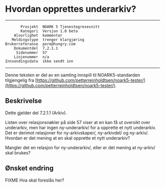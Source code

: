 Hvordan opprettes underarkiv?
=============================

 ------------------  ---------------------------------
           Prosjekt  NOARK 5 Tjenestegresesnitt
           Kategori  Versjon 1.0 beta
        Alvorlighet  kommentar
       Meldingstype  trenger klargjøring
    Brukerreferanse  pere@hungry.com
        Dokumentdel  7.2.1.1
         Sidenummer  57
        Linjenummer  n/a
    Innsendingsdato  ikke sendt inn
 ------------------  ---------------------------------

Denne teksten er del av en samling innspill til NOARK5-standarden
tilgjengelig fra [https://github.com/petterreinholdtsen/noark5-tester/](https://github.com/petterreinholdtsen/noark5-tester/).

Beskrivelse
-----------

Dette gjelder del 7.2.1.1 (Arkiv).

Listen over relasjonsnøkler på side 57 viser at en kan få ut oversikt
over underarkiv, men har ingen ny-underarkiv/ for a opprette et nytt
underarkiv.  Det er derimot relasjoner for ny-arkivskaper/,
ny-arkivdel/ og ny-arkiv/.  Hvordan er det mening at en skal opprette
et nytt underarkiv?

Mangler det en relasjon for ny-underarkiv/, eller er det mening at
ny-arkiv/ skal brukes?

Ønsket endring
--------------

FIXME Hva skal foreslås her?
